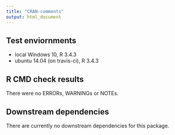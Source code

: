 ```yaml
---
title: "CRAN-comments"
output: html_document
---
```


## Test enviornments 
* local Windows 10, R 3.4.3
* ubuntu 14.04 (on travis-ci), R 3.4.3

## R CMD check results
There were no ERRORs, WARNINGs or NOTEs.

## Downstream dependencies
There are currently no downstream dependencies for this package.
